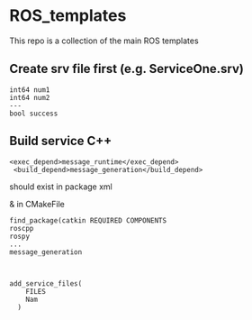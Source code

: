 # ROS_templates
This repo is a collection of the main ROS templates 
## Create srv file first (e.g. ServiceOne.srv)
```
int64 num1
int64 num2
---
bool success
```
## Build service C++
```
<exec_depend>message_runtime</exec_depend>
 <build_depend>message_generation</build_depend>
```
should exist in package xml


& in CMakeFile
```
find_package(catkin REQUIRED COMPONENTS
roscpp
rospy
...
message_generation



add_service_files(
	FILES
	Nam
  )
```
